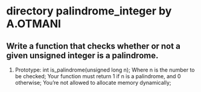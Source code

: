 # directory palindrome_integer by A.OTMANI
## Write a function that checks whether or not a given unsigned integer is a palindrome.
1) Prototype: int is_palindrome(unsigned long n);
        Where n is the number to be checked;
        Your function must return 1 if n is a palindrome, and 0 otherwise;
        You’re not allowed to allocate memory dynamically;
